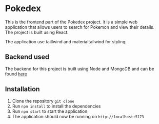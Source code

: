 # Pokedex
This is the frontend part of the Pokedex project. It is a simple web application that allows users to search for Pokemon and view their details. The project is built using React.

The application use taillwind and materialtailwind for styling.

## Backend used
The backend for this project is built using Node and MongoDB and can be found [here](https://github.com/NamelessProj/Pokedex-api)

## Installation
1. Clone the repository `git clone`
2. Run `npm install` to install the dependencies
3. Run `npm start` to start the application
4. The application should now be running on `http://localhost:5173`